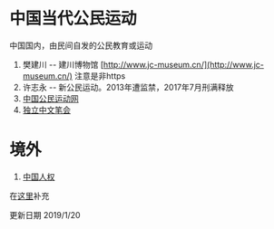 # 中国当代公民运动
中国国内，由民间自发的公民教育或运动

1. 樊建川 -- 建川博物馆 [http://www.jc-museum.cn/](http://www.jc-museum.cn/) 注意是非https
2. 许志永 -- 新公民运动。2013年遭监禁，2017年7月刑满释放
3. [中国公民运动网](https://cmcn.org/)
4. [独立中文笔会](https://www.chinesepen.org/)

# 境外
1. [中国人权](https://www.hrichina.org/)

在[这里](https://github.com/civicforum/civicforum.github.io/issues/51)补充

更新日期 2019/1/20
